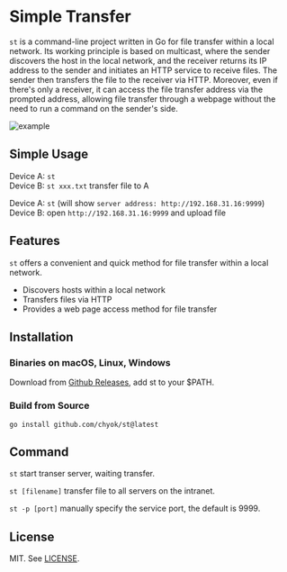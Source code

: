 # Simple Transfer

`st` is a command-line project written in Go for file transfer within a local network. Its working principle is based on multicast, where the sender discovers the host in the local network, and the receiver returns its IP address to the sender and initiates an HTTP service to receive files. The sender then transfers the file to the receiver via HTTP. Moreover, even if there's only a receiver, it can access the file transfer address via the prompted address, allowing file transfer through a webpage without the need to run a command on the sender's side.  

![example](https://github.com/chyok/st/assets/32629225/3f1b2a19-b84c-4c9a-8264-067e438aa58e)

## Simple Usage
Device A: `st`  
Device B: `st xxx.txt`  transfer file to A

Device A: `st`  (will show `server address: http://192.168.31.16:9999`)  
Device B: open `http://192.168.31.16:9999` and upload file

## Features  

`st` offers a convenient and quick method for file transfer within a local network.  

- Discovers hosts within a local network  
- Transfers files via HTTP  
- Provides a web page access method for file transfer  

## Installation 

### Binaries on macOS, Linux, Windows

Download from [Github Releases](https://github.com/chyok/st/releases), add st to your $PATH.

### Build from Source  

```
go install github.com/chyok/st@latest
```

## Command  

`st` 
start transer server, waiting transfer.

`st [filename]` 
transfer file to all servers on the intranet.

`st -p [port]` 
manually specify the service port, the default is 9999.


## License  

MIT. See [LICENSE](https://github.com/chyok/st/blob/main/LICENSE).  
